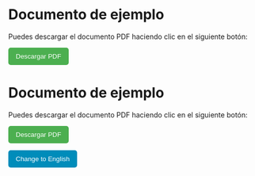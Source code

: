 # Documento de ejemplo

Puedes descargar el documento PDF haciendo clic en el siguiente botón:


<p>
  <a href="./pdf/index.pdf" download>
    <button style="padding: 10px 15px; background-color: #4CAF50; color: white; border: none; border-radius: 5px; cursor: pointer;">
      Descargar PDF
    </button>
  </a>
</p>


<!DOCTYPE html>
<html lang="es">
<head>
  <meta charset="UTF-8">
  <title>Documento de ejemplo</title>
  <script>
    function cambiarIdioma() {
      const idiomaActual = document.getElementById('idioma-actual').innerText;
      if (idiomaActual === 'es') {
        document.getElementById('titulo').innerText = 'Example Document';
        document.getElementById('descripcion').innerText = 'You can download the PDF document by clicking the button below:';
        document.getElementById('boton').innerText = 'Download PDF';
        document.getElementById('idioma-actual').innerText = 'en';
        document.getElementById('cambiarIdiomaBoton').innerText = 'Cambiar a Español';
      } else {
        document.getElementById('titulo').innerText = 'Documento de ejemplo';
        document.getElementById('descripcion').innerText = 'Puedes descargar el documento PDF haciendo clic en el siguiente botón:';
        document.getElementById('boton').innerText = 'Descargar PDF';
        document.getElementById('idioma-actual').innerText = 'es';
        document.getElementById('cambiarIdiomaBoton').innerText = 'Change to English';
      }
    }
  </script>
</head>
<body>
  <h1 id="titulo">Documento de ejemplo</h1>
  <p id="descripcion">Puedes descargar el documento PDF haciendo clic en el siguiente botón:</p>

  <p>
    <a href="./pdf/index.pdf" download>
      <button id="boton" style="padding: 10px 15px; background-color: #4CAF50; color: white; border: none; border-radius: 5px; cursor: pointer;">
        Descargar PDF
      </button>
    </a>
  </p>

  <p>
    <button id="cambiarIdiomaBoton" onclick="cambiarIdioma()" style="padding: 10px 15px; background-color: #008CBA; color: white; border: none; border-radius: 5px; cursor: pointer;">
      Change to English
    </button>
  </p>
  
  <p id="idioma-actual" style="display: none;"></p>
</body>
</html>
